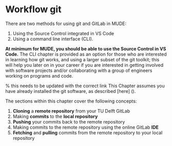 # Workflow git

There are two methods for using git and GitLab in MUDE:
1. Using the Source Control integrated in VS Code
2. Using a command line interface (CLI).

**At minimum for MUDE, you should be able to use the Source Control in VS Code.** The CLI chapter is provided as an option for those who are interested in learning how git works, and using a larger subset of the git toolkit; this will help you later on in your career if you are interested in getting involved with software projects and/or collaborating with a group of engineers working on programs and code.

% this needs to be updated with the correct link
This Chapter assumes you have already installed the git software, as described [here] ().

The sections within this chapter cover the following concepts:
1. **Cloning** a **remote repository** from your TU Delft GitLab
2. Making **commits** to the **local repository**
3. **Pushing** your commits back to the remote repository
4. Making commits to the remote repository using the online GitLab **IDE**
5. **Fetching** and **pulling** commits from the remote repository to your local repository